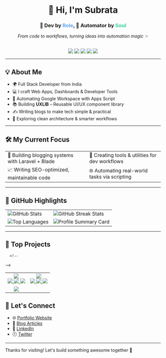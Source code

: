 <h1 align="center">👋 Hi, I'm Subrata</h1>

<div align="center">
  <h3>🧠 Dev by <span style="color:#60a5fa;">Role</span>, 🤖 Automator by <span style="color:#34d399;">Soul</span></h3>
  <em>From code to workflows, turning ideas into automation magic ✨</em>
</div>

<br>

<p align="center">
  <img src="https://img.shields.io/badge/Laravel-E34F26?style=flat&logo=laravel&logoColor=white"/>
  <img src="https://img.shields.io/badge/Node.js-339933?style=flat&logo=node.js&logoColor=white"/>
  <img src="https://img.shields.io/badge/React-61DAFB?style=flat&logo=react&logoColor=black"/>
  <img src="https://img.shields.io/badge/PHP-777BB4?style=flat&logo=php&logoColor=white"/>
  <img src="https://img.shields.io/badge/JavaScript-F7DF1E?style=flat&logo=javascript&logoColor=black"/>
</p>

---

## 💡 About Me

- 🌍 Full Stack Developer from India  
- 💻 I craft Web Apps, Dashboards & Developer Tools  
- 🤖 Automating Google Workspace with Apps Script  
- 📚 Building **UXLIB** – Reusable UI/UX component library  
- ✍️ Writing blogs to make tech simple & practical  
- 🚀 Exploring clean architecture & smarter workflows  

---

## 🛠 My Current Focus

<table>
<tr>
  <td>🔨 Building blogging systems with Laravel + Blade</td>
  <td>🧪 Creating tools & utilities for dev workflows</td>
</tr>
<tr>
  <td>📈 Writing SEO-optimized, maintainable code</td>
  <td>🌐 Automating real-world tasks via scripting</td>
</tr>
</table>

---

## 🌟 GitHub Highlights

<table>
  <tr>
    <td>
      <img src="https://github-readme-stats.vercel.app/api?username=subratapeid&show_icons=true&theme=tokyonight" alt="GitHub Stats" />
    </td>
    <td>
      <img src="https://github-readme-streak-stats.herokuapp.com/?user=subratapeid&theme=tokyonight" alt="GitHub Streak Stats" />
    </td>
  </tr>
  <tr>
    <td>
      <img src="https://github-readme-stats.vercel.app/api/top-langs/?username=subratapeid&layout=compact&theme=tokyonight" alt="Top Languages" />
    </td>
    <td>
      <img src="https://github-profile-summary-cards.vercel.app/api/cards/profile-details?username=subratapeid&theme=tokyonight" alt="Profile Summary Card" />
    </td>
  </tr>
</table>

---
## 🚀 Top Projects
<table>
<tr>
  <td align="center" width="50%">
    <a href="https://github.com/subratapeid/uxlib">
      <img src="https://github-readme-stats.vercel.app/api/pin/?username=subratapeid&repo=uxlib&theme=radical&cache_seconds=60" />
    </a><br>
    <a href="https://github.com/subratapeid/uxlib/stargazers">
      <img src="https://img.shields.io/github/stars/subratapeid/uxlib?style=social" />
    </a>
    <a href="https://github.com/subratapeid/uxlib/network/members">
      <img src="https://img.shields.io/github/forks/subratapeid/uxlib?style=social" />
    </a>
    <a href="https://github.com/subratapeid/uxlib/commits/main">
      <img src="https://img.shields.io/github/last-commit/subratapeid/uxlib" />
    </a>
  </td>
  <td align="center" width="50%">
    <a href="https://github.com/subratapeid/gMagic">
      <img src="https://github-readme-stats.vercel.app/api/pin/?username=subratapeid&repo=gMagic&theme=radical&cache_seconds=60" />
    </a><br>
    <a href="https://github.com/subratapeid/gMagic/stargazers">
      <img src="https://img.shields.io/github/stars/subratapeid/gMagic?style=social" />
    </a>
    <a href="https://github.com/subratapeid/gMagic/network/members">
      <img src="https://img.shields.io/github/forks/subratapeid/gMagic?style=social" />
    </a>
    <a href="https://github.com/subratapeid/gMagic/commits/main">
      <img src="https://img.shields.io/github/last-commit/subratapeid/gMagic" />
    </a>
  </td>
</tr>

      <!-- 
  <tr>
  <td align="center" width="50%">
      <a href="https://github.com/subratapeid/gmail-tools">
        <img src="https://github-readme-stats.vercel.app/api/pin/?username=subratapeid&repo=gmail-tools&theme=radical" />
      </a>
    </td>
    <td align="center" width="50%">
    </td>
  </tr>-->
</table>


## 👬 Let's Connect

- 🌐 [Portfolio Website](https://subratap.gitlab.io/profile/)
- 📝 [Blog Articles](https://pagelyne.com)
- 💼 [LinkedIn](#)
- 🕖 [Twitter](#)

---

Thanks for visiting! Let's build something awesome together 🚀
